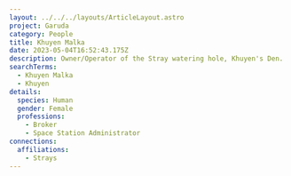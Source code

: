 ```yaml
---
layout: ../../../layouts/ArticleLayout.astro
project: Garuda
category: People
title: Khuyen Malka
date: 2023-05-04T16:52:43.175Z
description: Owner/Operator of the Stray watering hole, Khuyen's Den.
searchTerms:
  - Khuyen Malka
  - Khuyen
details:
  species: Human
  gender: Female
  professions:
    - Broker
    - Space Station Administrator
connections:
  affiliations:
    - Strays
---
```

